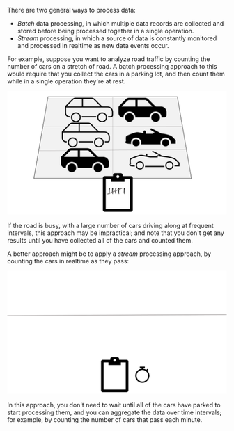 There are two general ways to process data:

- *Batch* data processing, in which multiple data records are collected and stored before being processed together in a single operation.
- *Stream* processing, in which a source of data is constantly monitored and processed in realtime as new data events occur.

For example, suppose you want to analyze road traffic by counting the number of cars on a stretch of road. A batch processing approach to this would require that you collect the cars in a parking lot, and then count them while in a single operation they're at rest.

![Cars being counted in a parking lot](media/batch.png)

If the road is busy, with a large number of cars driving along at frequent intervals, this approach may be impractical; and note that you don't get any results until you have collected all of the cars and counted them.

A better approach might be to apply a *stream* processing approach, by counting the cars in realtime as they pass:

![Cars being counted as they pass](media/stream.gif)

In this approach, you don't need to wait until all of the cars have parked to start processing them, and you can aggregate the data over time intervals; for example, by counting the number of cars that pass each minute.